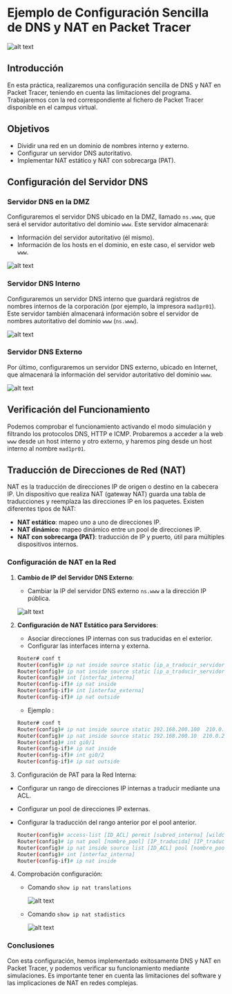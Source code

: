 # Ejemplo de Configuración Sencilla de DNS y NAT en Packet Tracer
![alt text](/PKT/DNS_NAT/imagenes/image-4.png)
## Introducción

En esta práctica, realizaremos una configuración sencilla de DNS y NAT en Packet Tracer, teniendo en cuenta las limitaciones del programa. Trabajaremos con la red correspondiente al fichero de Packet Tracer disponible en el campus virtual.

## Objetivos

- Dividir una red en un dominio de nombres interno y externo.
- Configurar un servidor DNS autoritativo.
- Implementar NAT estático y NAT con sobrecarga (PAT).

## Configuración del Servidor DNS

### Servidor DNS en la DMZ

Configuraremos el servidor DNS ubicado en la DMZ, llamado `ns.www`, que será el servidor autoritativo del dominio `www`. Este servidor almacenará:

- Información del servidor autoritativo (él mismo).
- Información de los hosts en el dominio, en este caso, el servidor web `www`.

![alt text](/PKT/DNS_NAT/imagenes/image-5.png)

### Servidor DNS Interno

Configuraremos un servidor DNS interno que guardará registros de nombres internos de la corporación (por ejemplo, la impresora `mad1pr01`). Este servidor también almacenará información sobre el servidor de nombres autoritativo del dominio `www` (`ns.www`).

![alt text](/PKT/DNS_NAT/imagenes/image-6.png)

### Servidor DNS Externo

Por último, configuraremos un servidor DNS externo, ubicado en Internet, que almacenará la información del servidor autoritativo del dominio `www`.

![alt text](/PKT/DNS_NAT/imagenes/image-7.png)

## Verificación del Funcionamiento

Podemos comprobar el funcionamiento activando el modo simulación y filtrando los protocolos DNS, HTTP e ICMP. Probaremos a acceder a la web `www` desde un host interno y otro externo, y haremos ping desde un host interno al nombre `mad1pr01`.

## Traducción de Direcciones de Red (NAT)

NAT es la traducción de direcciones IP de origen o destino en la cabecera IP. Un dispositivo que realiza NAT (gateway NAT) guarda una tabla de traducciones y reemplaza las direcciones IP en los paquetes. Existen diferentes tipos de NAT:

- **NAT estático**: mapeo uno a uno de direcciones IP.
- **NAT dinámico**: mapeo dinámico entre un pool de direcciones IP.
- **NAT con sobrecarga (PAT)**: traducción de IP y puerto, útil para múltiples dispositivos internos.

### Configuración de NAT en la Red

1. **Cambio de IP del Servidor DNS Externo**:
   - Cambiar la IP del servidor DNS externo `ns.www` a la dirección IP pública.

   ![alt text](/PKT/DNS_NAT/imagenes/image-8.png)

2. **Configuración de NAT Estático para Servidores**:
   - Asociar direcciones IP internas con sus traducidas en el exterior.
   - Configurar las interfaces interna y externa.

   ```bash
   Router# conf t
   Router(config)# ip nat inside source static [ip_a_traducir_servidor_Web] [ip_traducida_servidor_Web]
   Router(config)# ip nat inside source static [ip_a_traducir_servidor_DNS] [ip_traducida_servidor_DNS]
   Router(config)# int [interfaz_interna]
   Router(config-if)# ip nat inside
   Router(config-if)# int [interfaz_externa]
   Router(config-if)# ip nat outside
    ```
    - Ejemplo :
    ``` bash
   Router# conf t
   Router(config)# ip nat inside source static 192.168.200.100  210.0.200.1
   Router(config)# ip nat inside source static 192.168.200.10  210.0.200.2
   Router(config)# int gi0/1
   Router(config-if)# ip nat inside
   Router(config-if)# int gi0/2
   Router(config-if)# ip nat outside
    ```


3. Configuración de PAT para la Red Interna:
- Configurar un rango de direcciones IP internas a traducir mediante una ACL.
- Configurar un pool de direcciones IP externas.
- Configurar la traducción del rango anterior por el pool anterior.

    ```bash
    Router(config)# access-list [ID_ACL] permit [subred_interna] [wildcard_mask]
    Router(config)# ip nat pool [nombre_pool] [IP_traducida] [IP_traducida] netmask [máscara]
    Router(config)# ip nat inside source list [ID_ACL] pool [nombre_pool] overload
    Router(config)# int [interfaz_interna]
    Router(config-if)# ip nat inside
    ```
4. Comprobación configuración:
    - Comando `show ip nat translations`

        ![alt text](/PKT/DNS_NAT/imagenes/image-10.png)
    - Comando `show ip nat stadistics`

        ![alt text](/PKT/DNS_NAT/imagenes/image-9.png)
### Conclusiones
Con esta configuración, hemos implementado exitosamente DNS y NAT en Packet Tracer, y podemos verificar su funcionamiento mediante simulaciones. Es importante tener en cuenta las limitaciones del software y las implicaciones de NAT en redes complejas.